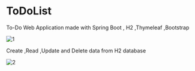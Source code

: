 # ToDoList
To-Do Web Application made with Spring Boot , H2 ,Thymeleaf ,Bootstrap

![1](https://github.com/3noo/ToDoList/assets/103357132/82576a72-0fac-483f-a492-25444141cf36)



Create ,Read ,Update and Delete data from H2 database

![2](https://github.com/3noo/ToDoList/assets/103357132/02e19213-063f-4873-a2b6-e7560cd8939c)





